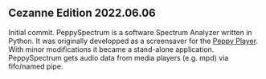 ## Cezanne Edition 2022.06.06

Initial commit.
PeppySpectrum is a software Spectrum Analyzer written in Python. It was originally developped as a screensaver for the [Peppy Player](https://github.com/project-owner/Peppy.doc/wiki). With minor modifications it became a stand-alone application.
PeppySpectrum gets audio data from media players (e.g. mpd) via fifo/named pipe.
 